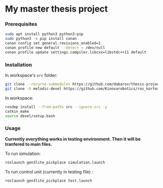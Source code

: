 # My master thesis project

### Prerequisites
```sh
sudo apt install python3 python3-pip
sudo python3 -m pip install conan
conan config set general.revisions_enabled=1
conan profile new default --detect > /dev/null
conan profile update settings.compiler.libcxx=libstdc++11 default
```

### Installation
In workspace's ```src``` folder:

```sh
git clone --recurse-submodules https://github.com/dabarov/thesis-project
git clone -b melodic-devel https://github.com/Kinovarobotics/ros_kortex
```

In workspace:

```sh
rosdep install --from-paths src --ignore-src -y
catkin_make
source devel/setup.bash
```

### Usage

**Currently everything works in testing environment. Then it will be tranfered to main files.**

To run simulation:

```sh
roslaunch gen3lite_pickplace simulation.launch   
```

To run control unit (currently in testing file) :

```sh
roslaunch gen3lite_pickplace test.launch
```